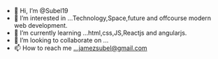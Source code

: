 - 👋 Hi, I’m @Subel19
- 👀 I’m interested in ...Technology,Space,future and offcourse modern web development.
- 🌱 I’m currently learning ...html,css,JS,Reactjs and angularjs.
- 💞️ I’m looking to collaborate on ...
- 📫 How to reach me ...jamezsubel@gmail.com

<!---
Subel19/Subel19 is a ✨ special ✨ repository because its `README.md` (this file) appears on your GitHub profile.
You can click the Preview link to take a look at your changes.
--->
